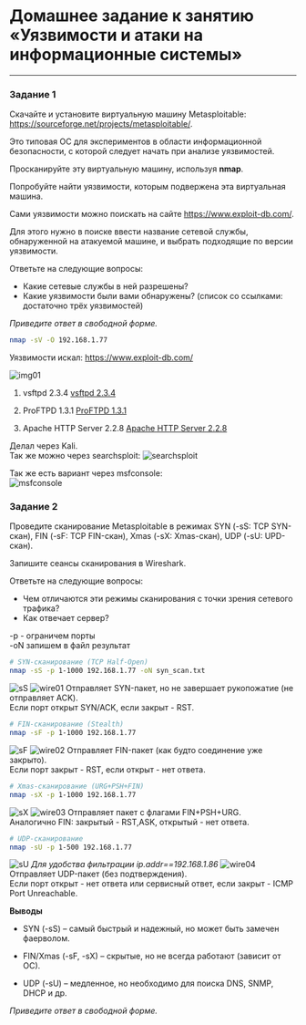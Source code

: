 # Домашнее задание к занятию «Уязвимости и атаки на информационные системы»

------

### Задание 1

Скачайте и установите виртуальную машину Metasploitable: https://sourceforge.net/projects/metasploitable/.

Это типовая ОС для экспериментов в области информационной безопасности, с которой следует начать при анализе уязвимостей.

Просканируйте эту виртуальную машину, используя **nmap**.

Попробуйте найти уязвимости, которым подвержена эта виртуальная машина.

Сами уязвимости можно поискать на сайте https://www.exploit-db.com/.

Для этого нужно в поиске ввести название сетевой службы, обнаруженной на атакуемой машине, и выбрать подходящие по версии уязвимости.

Ответьте на следующие вопросы:

- Какие сетевые службы в ней разрешены?
- Какие уязвимости были вами обнаружены? (список со ссылками: достаточно трёх уязвимостей)
  
*Приведите ответ в свободной форме.*  
```bash
nmap -sV -O 192.168.1.77
```
Уязвимости искал: https://www.exploit-db.com/

![img01](img/img01.JPG)
1. vsftpd 2.3.4 [vsftpd 2.3.4](https://www.exploit-db.com/exploits/17491 "https://www.exploit-db.com/exploits/17491")

2. ProFTPD 1.3.1 [ProFTPD 1.3.1](https://www.exploit-db.com/exploits/32798 "https://www.exploit-db.com/exploits/32798")

3. Apache HTTP Server 2.2.8 [Apache HTTP Server 2.2.8](https://www.exploit-db.com/exploits/17696 "https://www.exploit-db.com/exploits/17696")

Делал через Kali.  
Так же можно через searchsploit:
![searchsploit](img/searchsploit.JPG)

Так же есть вариант через msfconsole:  
![msfconsole](img/msfconsole.JPG)

### Задание 2

Проведите сканирование Metasploitable в режимах SYN (-sS: TCP SYN-скан), FIN (-sF: TCP FIN-скан), Xmas (-sX: Xmas-скан), UDP (-sU: UPD-скан).

Запишите сеансы сканирования в Wireshark.

Ответьте на следующие вопросы:

- Чем отличаются эти режимы сканирования с точки зрения сетевого трафика?
- Как отвечает сервер?  

-p  - ограничем порты  
-oN запишем в файл результат
```bash
# SYN-сканирование (TCP Half-Open)
nmap -sS -p 1-1000 192.168.1.77 -oN syn_scan.txt
```
![sS](img/sS.JPG)
![wire01](img/wire01.JPG)
Отправляет SYN-пакет, но не завершает рукопожатие (не отправляет ACK).  
Если порт открыт SYN/ACK, если закрыт - RST. 

```bash
# FIN-сканирование (Stealth)
nmap -sF -p 1-1000 192.168.1.77 
```
![sF](img/sF.JPG)
![wire02](img/wire02.JPG)
Отправляет FIN-пакет (как будто соединение уже закрыто).  
Если порт закрыт - RST, если открыт - нет ответа.

```bash
# Xmas-сканирование (URG+PSH+FIN)
nmap -sX -p 1-1000 192.168.1.77
```
![sX](img/sX.JPG)
![wire03](img/wire03.JPG)
Отправляет пакет с флагами FIN+PSH+URG.  
Аналогично FIN: закрытый - RST,ASK, открытый - нет ответа.

```bash
# UDP-сканирование
nmap -sU -p 1-500 192.168.1.77 
```
![sU](img/sU.JPG)
*Для удобства фильтрации ip.addr==192.168.1.86*
![wire04](img/wire04.JPG)
Отправляет UDP-пакет (без подтверждения).  
Если порт открыт - нет ответа или сервисный ответ, если закрыт - ICMP Port Unreachable.  

**Выводы**
* SYN (-sS) – самый быстрый и надежный, но может быть замечен фаерволом.

* FIN/Xmas (-sF, -sX) – скрытые, но не всегда работают (зависит от ОС).

* UDP (-sU) – медленное, но необходимо для поиска DNS, SNMP, DHCP и др.  

*Приведите ответ в свободной форме.*

